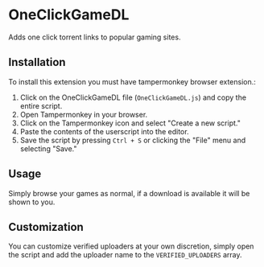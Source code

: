 # OneClickGameDL

Adds one click torrent links to popular gaming sites.

## Installation
To install this extension you must have tampermonkey browser extension.:

1. Click on the OneClickGameDL file (`OneClickGameDL.js`) and copy the entire script.
2. Open Tampermonkey in your browser.
3. Click on the Tampermonkey icon and select "Create a new script."
4. Paste the contents of the userscript into the editor.
5. Save the script by pressing `Ctrl + S` or clicking the "File" menu and selecting "Save."

## Usage
Simply browse your games as normal, if a download is available it will be shown to you.

## Customization
You can customize verified uploaders at your own discretion, simply open the script and add the uploader name to the `VERIFIED_UPLOADERS` array.
